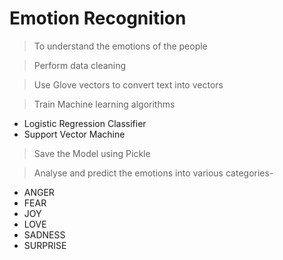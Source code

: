 # Emotion Recognition

> To understand the emotions of the people

> Perform data cleaning 

> Use Glove vectors to convert text into vectors

> Train Machine learning algorithms

  *  Logistic Regression Classifier
  *  Support Vector Machine

> Save the Model using Pickle

> Analyse and predict the emotions into various categories-
     

*  ANGER
*  FEAR   
*  JOY
*  LOVE
*  SADNESS 
*  SURPRISE  



